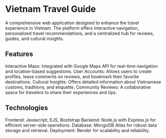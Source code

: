 # Vietnam Travel Guide
A comprehensive web application designed to enhance the travel experience in Vietnam. The platform offers interactive navigation, personalized travel recommendations, and a centralized hub for reviews, guides, and cultural insights.

## Features
Interactive Maps: Integrated with Google Maps API for real-time navigation and location-based suggestions.
User Accounts: Allows users to create profiles, leave comments on reviews, and bookmark their favorite destinations.
Cultural Insights: Offers detailed information about Vietnamese customs, traditions, and etiquette.
Community Reviews: A collaborative space for travelers to share their experiences and tips.

## Technologies
Frontend: Javascript, EJS, Bootstrap
Backend: Node.js with Express.js for efficient server-side operations.
Database: MongoDB Atlas for robust data storage and retrieval.
Deployment: Render for scalability and reliability.
